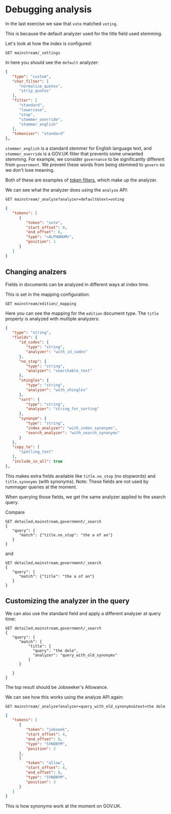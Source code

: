 # Debugging analysis

In the last exercise we saw that `vote` matched `voting`.

This is because the default analyzer used for the title field used stemming.

Let's look at how the index is configured:

```
GET mainstream/_settings
```

In here you should see the `default` analyzer:

```json
{
   "type": "custom",
   "char_filter": [
      "normalize_quotes",
      "strip_quotes"
   ],
   "filter": [
      "standard",
      "lowercase",
      "stop",
      "stemmer_override",
      "stemmer_english"
   ],
   "tokenizer": "standard"
},
```

`stemmer_english` is a standard stemmer for English language text, and `stemmer_override` is a GOV.UK filter that prevents some unwanted stemming. For example, we consider `governance` to be significantly different from `government`. We prevent these words from being stemmed to `govern` so we don't lose meaning.  

Both of these are examples of [token filters](https://www.elastic.co/guide/en/elasticsearch/reference/1.7/analysis-tokenfilters.html), which make up the analyzer.

We can see what the analyzer does using the `analyze` API:

```
GET mainstream/_analyze?analyzer=default&text=voting
```

```json
{
   "tokens": [
      {
         "token": "vote",
         "start_offset": 0,
         "end_offset": 6,
         "type": "<ALPHANUM>",
         "position": 1
      }
   ]
}
```


## Changing analzers

Fields in documents can be analyzed in different ways at index time.

This is set in the mapping configuration:
```
GET mainstream/edition/_mapping
```

Here you can see the mapping for the `edition` document type. The `title` property is analyzed with multiple analyzers:

```json
{
   "type": "string",
   "fields": {
      "id_codes": {
         "type": "string",
         "analyzer": "with_id_codes"
      },
      "no_stop": {
         "type": "string",
         "analyzer": "searchable_text"
      },
      "shingles": {
         "type": "string",
         "analyzer": "with_shingles"
      },
      "sort": {
         "type": "string",
         "analyzer": "string_for_sorting"
      },
      "synonym": {
         "type": "string",
         "index_analyzer": "with_index_synonyms",
         "search_analyzer": "with_search_synonyms"
      }
   },
   "copy_to": [
      "spelling_text"
   ],
   "include_in_all": true
},
```

This makes extra fields available like `title.no_stop` (no stopwords) and `title.synonyms` (with synonyms).
Note: These fields are not used by rummager queries at the moment.

When querying those fields, we get the same analyzer applied to the search query.

Compare

```
GET detailed,mainstream,government/_search
{
   "query": {
      "match": {"title.no_stop": "the a of an"}
   }
}
```

and

```
GET detailed,mainstream,government/_search
{
   "query": {
      "match": {"title": "the a of an"}
   }
}
```

## Customizing the analyzer in the query
We can also use the standard field and apply a different analyzer at query time:

```
GET detailed,mainstream,government/_search
{
   "query": {
      "match": {
          "title": {
            "query": "the dole",
            "analyzer": "query_with_old_synonyms"
          }
      }

   }
}
```

The top result should be Jobseeker's Allowance.

We can see how this works using the analyze API again:

```
GET mainstream/_analyze?analyzer=query_with_old_synonyms&text=the dole
```

```json
{
   "tokens": [
      {
         "token": "jobseek",
         "start_offset": 4,
         "end_offset": 8,
         "type": "SYNONYM",
         "position": 2
      },
      {
         "token": "allow",
         "start_offset": 4,
         "end_offset": 8,
         "type": "SYNONYM",
         "position": 3
      }
   ]
}
```

This is how synonyms work at the moment on GOV.UK.
